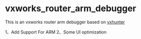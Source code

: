 # vxworks_router_arm_debugger
This is an vxworks router arm debugger based on [vxhunter](https://github.com/PAGalaxyLab/vxhunter.git)

1、Add Support For ARM
2、Some UI optimization
